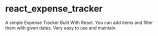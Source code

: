 # react_expense_tracker
A simple Expense Tracker Built With React. You can add items and filter them with given dates. Very easy to use and maintain.
